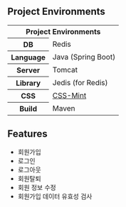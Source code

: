 <h2>Project Environments</h2>
<table>
  <tr>
    <th colspan="2">Project Environments</th>
  </tr>
  <tr>
    <th>DB</th>
    <td>Redis</td>
  </tr>
  <tr>
    <th>Language</th>
    <td>Java (Spring Boot)</td>
  </tr>
  <tr>
    <th>Server</th>
    <td>Tomcat</td>
  </tr>
  <tr>
    <th>Library</th>
    <td>Jedis (for Redis)</td>
  </tr>
  <tr>
    <th>CSS</th>
    <td><a href="https://github.com/ArunMichaelDsouza/CSS-Mint">CSS-Mint</a></td>
  </tr>
  <tr>
    <th>Build</th>
    <td>Maven</td>
  </tr>
</table>
<h2>Features</h2>
<ul>
  <li>회원가입</li>
  <li>로그인</li>
  <li>로그아웃</li>
  <li>회원탈퇴</li>
  <li>회원 정보 수정</li>
  <li>회원가입 데이터 유효성 검사</li>
</ul>
